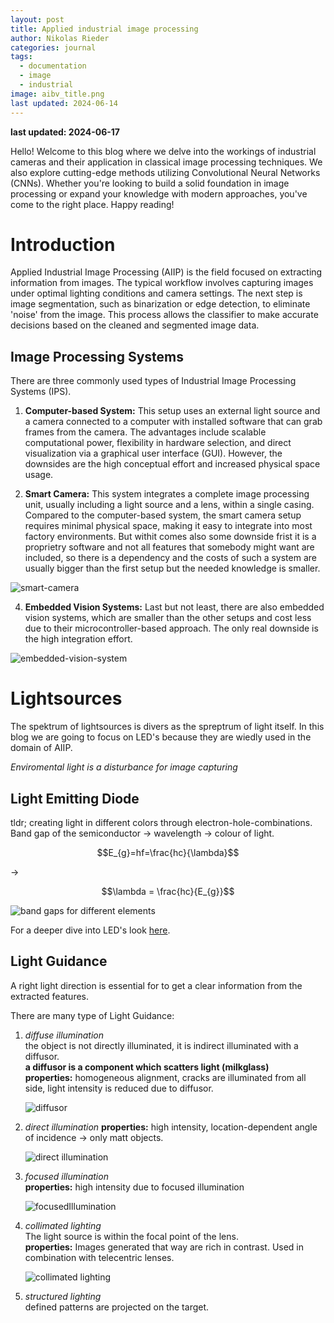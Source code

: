 ```yaml
---
layout: post
title: Applied industrial image processing
author: Nikolas Rieder
categories: journal
tags:
  - documentation
  - image
  - industrial
image: aibv_title.png
last updated: 2024-06-14
---
```

**last updated: 2024-06-17**

Hello! Welcome to this blog where we delve into the workings of industrial cameras and their application in classical image processing techniques. We also explore cutting-edge methods utilizing Convolutional Neural Networks (CNNs). Whether you're looking to build a solid foundation in image processing or expand your knowledge with modern approaches, you've come to the right place. Happy reading!

# Introduction

Applied Industrial Image Processing (AIIP) is the field focused on extracting information from images. The typical workflow involves capturing images under optimal lighting conditions and camera settings. The next step is image segmentation, such as binarization or edge detection, to eliminate 'noise' from the image. This process allows the classifier to make accurate decisions based on the cleaned and segmented image data.

## Image Processing Systems

There are three commonly used types of Industrial Image Processing Systems (IPS).

1. **Computer-based System:** This setup uses an external light source and a camera connected to a computer with installed software that can grab frames from the camera. The advantages include scalable computational power, flexibility in hardware selection, and direct visualization via a graphical user interface (GUI). However, the downsides are the high conceptual effort and increased physical space usage.

2. **Smart Camera:** This system integrates a complete image processing unit, usually including a light source and a lens, within a single casing. Compared to the computer-based system, the smart camera setup requires minimal physical space, making it easy to integrate into most factory environments. But withit comes also some downside frist it is a proprietry software and not all features that somebody might want are included, so there is a dependency and the costs of such a system are usually bigger than the first setup but the needed knowledge is smaller.

![smart-camera](/atomic95-blog/assets/img/smart-camera.png)

4. **Embedded Vision Systems:** Last but not least, there are also embedded vision systems, which are smaller than the other setups and cost less due to their microcontroller-based approach. The only real downside is the high integration effort.

![embedded-vision-system](/atomic95-blog/assets/img/embedded-vision-system.png)
# Lightsources

The spektrum of lightsources is divers as the spreptrum of light itself. In this blog we are going to focus on LED's because they are wiedly used in the domain of AIIP.

*Enviromental light is a disturbance for image capturing*

## Light Emitting Diode

tldr; creating light in different colors through electron-hole-combinations. Band gap of the semiconductor $\to$ wavelength $\to$ colour of light.

$$E_{g}=hf=\frac{hc}{\lambda}$$

$\to$

$$\lambda = \frac{hc}{E_{g}}$$

![band gaps for different elements](/atomic95-blog/assets/img/tableLEDs.png)

For a deeper dive into LED's look [here](https://en.wikipedia.org/wiki/Light-emitting_diode).

## Light Guidance

A right light direction is essential for to get a clear information from the extracted features.

There are many type of Light Guidance:

1. *diffuse  illumination*<br>
		the object is not directly illuminated, it is indirect illuminated with a diffusor. <br>**a diffusor is a component which scatters light (milkglass)**<br>
		**properties:** homogeneous alignment, cracks are illuminated from all side, light intensity is reduced due to diffusor.
		
	![diffusor](/atomic95-blog/assets/img/diffusor.png)
		
1. *direct illumination*
		**properties:** high intensity, location-dependent angle of incidence $\to$ only matt objects.
		
	![direct illumination](/atomic95-blog/assets/img/directillumination.png)

1. *focused illumination*<br>
		**properties:** high intensity due to focused illumination
		
	![focusedIllumination](/atomic95-blog/assets/img/focusedillumination.png)

1. *collimated lighting*<br>
		The light source is within the focal point of the lens.<br>
		**properties:** Images generated that way are rich in contrast. Used in combination with telecentric lenses.
		
	![collimated lighting](/atomic95-blog/assets/img/collimiert.png)
		
1. *structured lighting*<br>
		defined patterns are projected on the target.